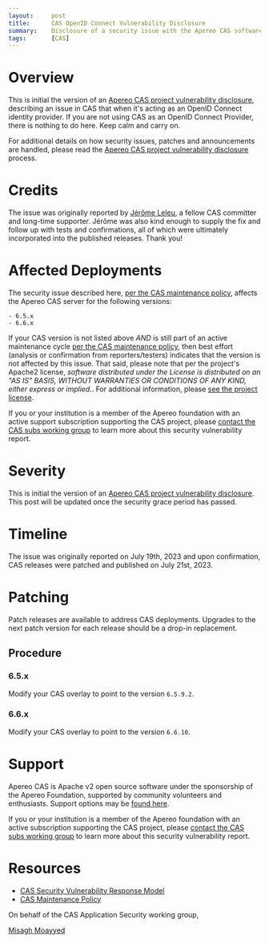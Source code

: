 ```yaml
---
layout:     post
title:      CAS OpenID Connect Vulnerability Disclosure
summary:    Disclosure of a security issue with the Apereo CAS software acting as an OpenID Connect Provider.
tags:       [CAS]
---
```


# Overview

This is initial the version of an [Apereo CAS project vulnerability disclosure](https://apereo.github.io/cas/developer/Sec-Vuln-Response.html),
describing an issue in CAS that when it's acting as an OpenID Connect identity provider. If you are not using CAS as an OpenID Connect Provider, there is nothing to do here. Keep calm and carry on.

For additional details on how security issues, patches and announcements are handled, please read the [Apereo CAS project vulnerability disclosure](https://apereo.github.io/cas/developer/Sec-Vuln-Response.html) process.

# Credits

The issue was originally reported by [Jérôme Leleu](https://www.linkedin.com/in/jleleu/?locale=en_US), a fellow CAS committer and long-time supporter. Jérôme was also kind enough to supply the fix and follow up with tests and confirmations, all of which were ultimately incorporated into the published releases. Thank you!

# Affected Deployments

The security issue described here, [per the CAS maintenance policy](https://apereo.github.io/cas/developer/Maintenance-Policy.html), affects the Apereo CAS server for the following versions:

```
- 6.5.x
- 6.6.x
```

If your CAS version is not listed above *AND* is still part of an active maintenance cycle [per the CAS maintenance policy](https://apereo.github.io/cas/developer/Maintenance-Policy.html), then best effort (analysis or confirmation from reporters/testers) indicates that the version is not affected by this issue. That said, please note that per the project's Apache2 license, *software distributed under the License is distributed on an "AS IS" BASIS, WITHOUT WARRANTIES OR CONDITIONS OF ANY KIND, either express or implied.*. For additional information, please [see the project license](https://github.com/apereo/cas/blob/master/LICENSE).

If you or your institution is a member of the Apereo foundation with an active support subscription supporting the CAS project, please [contact the CAS subs working group](https://apereo.github.io/cas/Mailing-Lists.html) to learn more about this security vulnerability report.

# Severity

This is initial the version of an [Apereo CAS project vulnerability disclosure](https://apereo.github.io/cas/developer/Sec-Vuln-Response.html). This post will be updated once the security grace period has passed.

# Timeline

The issue was originally reported on July 19th, 2023 and upon confirmation, CAS releases were patched and published on July 21st, 2023.

# Patching

Patch releases are available to address CAS deployments. Upgrades to the next patch version for each release should be a drop-in replacement.

## Procedure

### 6.5.x

Modify your CAS overlay to point to the version `6.5.9.2`.

### 6.6.x

Modify your CAS overlay to point to the version `6.6.10`.

# Support

Apereo CAS is Apache v2 open source software under the sponsorship of the Apereo Foundation, supported by community volunteers and enthusiasts. Support options may be [found here](https://apereo.github.io/cas/Support.html).

If you or your institution is a member of the Apereo foundation with an active subscription supporting the CAS project, please [contact the CAS subs working group](https://apereo.github.io/cas/Mailing-Lists.html) to learn more about this security vulnerability report.

# Resources

* [CAS Security Vulnerability Response Model](https://apereo.github.io/cas/developer/Sec-Vuln-Response.html)
* [CAS Maintenance Policy](https://apereo.github.io/cas/developer/Maintenance-Policy.html)

On behalf of the CAS Application Security working group,

[Misagh Moayyed](https://fawnoos.com)